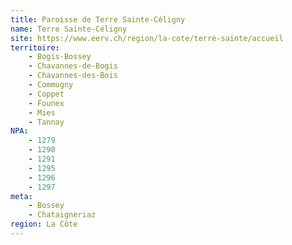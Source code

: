 ```yaml
---
title: Paroisse de Terre Sainte-Céligny
name: Terre Sainte-Céligny
site: https://www.eerv.ch/region/la-cote/terre-sainte/accueil
territoire:
    - Bogis-Bossey
    - Chavannes-de-Bogis
    - Chavannes-des-Bois
    - Commugny
    - Coppet
    - Founex
    - Mies
    - Tannay
NPA:
    - 1279
    - 1290
    - 1291
    - 1295
    - 1296
    - 1297
meta:
    - Bossey
    - Chataigneriaz
region: La Côte
---
```

